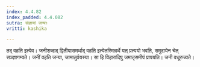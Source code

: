 ```yaml
---
index: 4.4.82
index_padded: 4.4.082
sutra: संज्ञायां जन्याः
vritti: kashika

---
```

तद् वहति इत्येव। जनीशब्दाद् द्वितीयासमर्थाद् वहति इत्येतस्मिन्नर्थे यत् प्रत्ययो भवति, समुदायेन चेत् सञ्ज्ञागम्यते। जनीं वहति जन्या, जामातुर्वयस्या। सा हि विहारादिषु जमातृसमीपं प्रापयति। जनी वधूरुच्यते।